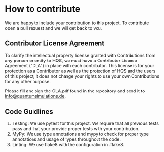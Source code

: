 # How to contribute
We are happy to include your contribution to this project. To contribute open a pull request and we will get back to you.

## Contributor License Agreement
To clarify the intellectual property license granted with Contributions from any person or entity to HQS, we must have a Contributor License Agreement ("CLA") in place with each contributor. This license is for your protection as a Contributor as well as the protection of HQS and the users of this project; it does not change your rights to use your own Contributions for any other purpose.

Please fill and sign the CLA.pdf found in the repository and send it to info@quantumsimulations.de.

## Code Guidlines

1. Testing: We use pytest for this project. We require that all previous tests pass and that your provide proper tests with your contribution.
2. MyPy: We use type annotations and mypy to check for proper type annotations and usage of types throughout the code.
3. Linting: We use flake8 with the configuration in .flake8.
